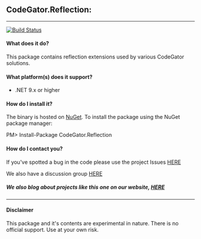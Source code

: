 ## CodeGator.Reflection: 
---

[![Build Status](https://dev.azure.com/codegator/CodeGator.Reflection/_apis/build/status%2FCodeGator.CodeGator.Reflection?branchName=main)](https://dev.azure.com/codegator/CodeGator.Reflection/_build/latest?definitionId=115&branchName=main)

#### What does it do?
This package contains reflection extensions used by various CodeGator solutions.

#### What platform(s) does it support?
* .NET 9.x or higher

#### How do I install it?
The binary is hosted on [NuGet](https://www.nuget.org/packages/Codegator.Reflection/). To install the package using the NuGet package manager:

PM> Install-Package CodeGator.Reflection

#### How do I contact you?
If you've spotted a bug in the code please use the project Issues [HERE](https://github.com/CodeGator/CodeGator.Reflection/issues)

We also have a discussion group [HERE](https://github.com/CodeGator/CodeGator.Reflection/discussions)

##### We also blog about projects like this one on our website, [HERE](http://www.codegator.com)
---
#### Disclaimer
This package and it's contents are experimental in nature. There is no official support. Use at your own risk.